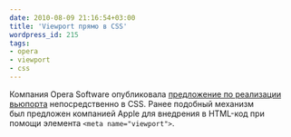 ```yaml
---
date: 2010-08-09 21:16:54+03:00
title: 'Viewport прямо в CSS'
wordpress_id: 215
tags:
- opera
- viewport
- css
---
```


Компания Opera Software опубликовала [предложение по реализации вьюпорта][1] непосредственно в CSS. Ранее подобный механизм был предложен компанией Apple для внедрения в HTML-код при помощи элемента `<meta name="viewport">`.

[1]: http://people.opera.com/rune/TR/css-viewport/
